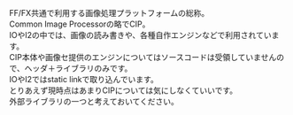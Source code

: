 FF/FX共通で利用する画像処理プラットフォームの総称。  
Common Image Processorの略でCIP。  
IOやI2の中では、画像の読み書きや、各種自作エンジンなどで利用されています。  
CIP本体や画像セ提供のエンジンについてはソースコードは受領していませんので、ヘッダ＋ライブラリのみです。  
IOやI2ではstatic linkで取り込んでいます。  
とりあえず現時点はあまりCIPについては気にしなくていいです。  
外部ライブラリの一つと考えておいてください。  
